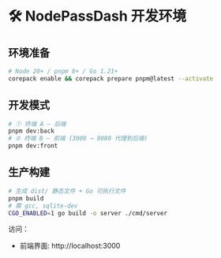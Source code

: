 # 🛠️ NodePassDash 开发环境 

## 环境准备

```bash
# Node 20+ / pnpm 8+ / Go 1.21+
corepack enable && corepack prepare pnpm@latest --activate
```

## 开发模式

```bash
# ① 终端 A – 后端
pnpm dev:back
# ② 终端 B – 前端 (3000 → 8080 代理到后端)
pnpm dev:front
```
## 生产构建

```bash
# 生成 dist/ 静态文件 + Go 可执行文件
pnpm build
# 需 gcc, sqlite-dev
CGO_ENABLED=1 go build -o server ./cmd/server  
```

访问：
- 前端界面: http://localhost:3000